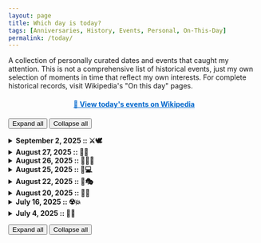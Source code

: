 ```yaml
---
layout: page
title: Which day is today?
tags: [Anniversaries, History, Events, Personal, On-This-Day]
permalink: /today/
---
```

<p>A collection of personally curated dates and events that caught my attention. This is not a comprehensive list of historical events, just my own selection of moments in time that reflect my own interests. For complete historical records, visit Wikipedia's "On this day" pages.</p>

<script>
function getTodayWikipediaLink() {
    const today = new Date();
    const monthNames = ["January", "February", "March", "April", "May", "June",
        "July", "August", "September", "October", "November", "December"];
    const month = monthNames[today.getMonth()];
    const day = today.getDate();
    return `https://en.wikipedia.org/wiki/${month}_${day}`;
}

document.addEventListener('DOMContentLoaded', function() {
    const link = document.getElementById('today-wikipedia-link');
    if (link) {
        link.href = getTodayWikipediaLink();
    }
});
</script>

<p style="text-align: center; margin: 20px 0;">
    <a id="today-wikipedia-link" href="#" target="_blank" style="font-weight: bold; color: #0066cc;">
        📅 View today's events on Wikipedia
    </a>
</p>

<button onclick="expandAllDetails(true)">Expand all</button>
<button onclick="expandAllDetails(false)">Collapse all</button>

<script>
function expandAllDetails(open) {
  document.querySelectorAll('details').forEach(d => d.open = open);
}
</script>

<details>
    <summary><strong>September 2, 2025 :: ⚔️🕊️</strong></summary>
    <p>
        Today is National Beheading Day, a day to remember those who lost their lives through beheading.
    </p>
</details>

<details>
    <summary><strong>August 27, 2025 :: 🎉✨</strong></summary>
    <p>
        Today is Just Because Day!
        <br><br>
        It invites you to do something just because, without any particular reason.
    </p>
</details>

<details>
    <summary><strong>August 26, 2025 :: 🚀🇩🇪</strong></summary>
    <p>
        Today marks 47 years since the Soyuz 31 mission launched into space, carrying <a href="https://en.wikipedia.org/wiki/Sigmund_J%C3%A4hn" target="_blank">Sigmund Jähn</a>, the first German in space.
    </p>
</details>

<details>
    <summary><strong>August 25, 2025 :: 🐧💻 </strong></summary>
    <p>
        Today marks 34 years since <a href="https://en.wikipedia.org/wiki/Linus_Torvalds" target="_blank">Linus Torvalds</a> first announced that he was working on an open source operating system.
    </p>
</details>

<details>
    <summary><strong>August 22, 2025 :: 🎸🎭</strong></summary>
    <p>
        Today <a href="https://en.wikipedia.org/wiki/John_Lee_Hooker" target="_blank">John Lee Hooker</a> would have turned 108 years old.
        <br><br>
        It is also the death anniversary of <a href="https://en.wikipedia.org/wiki/Loriot" target="_blank">Loriot (Vicco von Bülow)</a>.

    </p>
</details>

<details>
    <summary><strong>August 20, 2025 :: 👾🎤</strong></summary>
    <p>
        Today <a href="https://en.wikipedia.org/wiki/H._P._Lovecraft" target="_blank">H.P. Lovecraft</a> would have turned 135 years old, and <a href="https://en.wikipedia.org/wiki/Rio_Reiser" target="_blank">Rio Reiser</a>, lead singer of the german band <a href="https://en.wikipedia.org/wiki/Ton_Steine_Scherben" target="_blank">"Ton Steine Scherben"</a> died 29 years ago.
    </p>
</details>

<details>
    <summary><strong>July 16, 2025 :: ☢️💥</strong></summary>
    <p>
        Today marks exactly 80 years since the first atomic bomb was detonated.
        <br><br>
        <a href="https://en.wikipedia.org/wiki/Trinity_(nuclear_test)" target="_blank">Learn more about the Trinity Test</a>
    </p>
</details>

<details>
    <summary><strong>July 4, 2025 :: 🎨🌲</strong></summary>
    <p>
        "There are no mistakes, just happy accidents."
        <br><br>
        Today marks 30 years since <a href="https://en.wikipedia.org/wiki/Bob_Ross" target="_blank">Bob Ross</a> passed away. Countless nights as a teenager, I lay in front of the TV and let him accompany me to sleep. Rest in Power.
    </p>
</details>

<button onclick="expandAllDetails(true)">Expand all</button>
<button onclick="expandAllDetails(false)">Collapse all</button>
